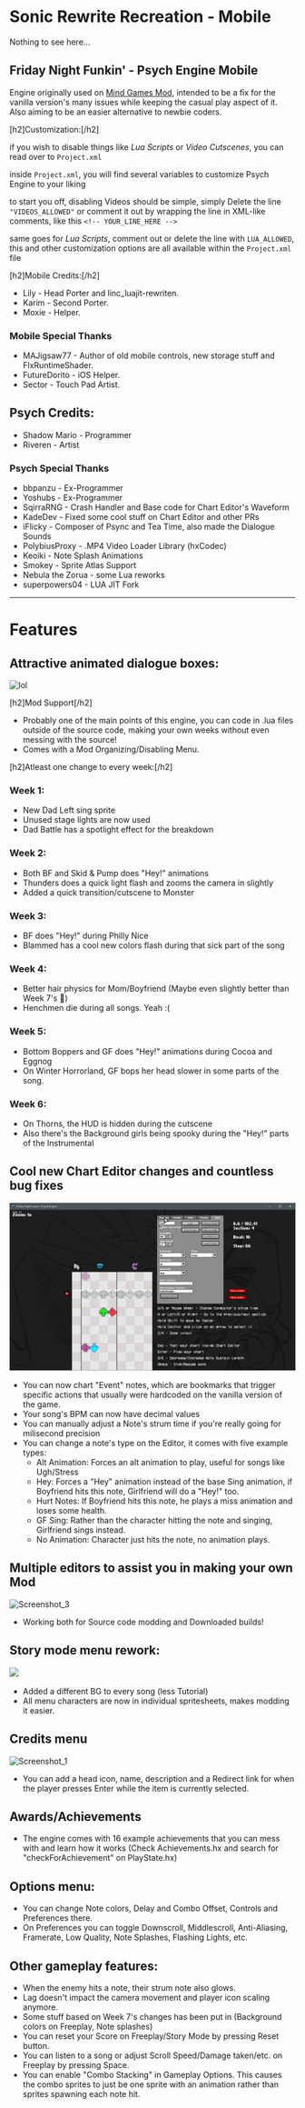 # Sonic Rewrite Recreation - Mobile

Nothing to see here...

## Friday Night Funkin' - Psych Engine Mobile

Engine originally used on [Mind Games Mod](https://gamebanana.com/mods/301107), intended to be a fix for the vanilla version's many issues while keeping the casual play aspect of it. Also aiming to be an easier alternative to newbie coders.

[h2]Customization:[/h2]

if you wish to disable things like *Lua Scripts* or *Video Cutscenes*, you can read over to `Project.xml`

inside `Project.xml`, you will find several variables to customize Psych Engine to your liking

to start you off, disabling Videos should be simple, simply Delete the line `"VIDEOS_ALLOWED"` or comment it out by wrapping the line in XML-like comments, like this `<!-- YOUR_LINE_HERE -->`

same goes for *Lua Scripts*, comment out or delete the line with `LUA_ALLOWED`, this and other customization options are all available within the `Project.xml` file

[h2]Mobile Credits:[/h2]

* Lily - Head Porter and linc_luajit-rewriten.
* Karim - Second Porter.
* Moxie - Helper.

### Mobile Special Thanks

* MAJigsaw77 - Author of old mobile controls, new storage stuff and FlxRuntimeShader.
* FutureDorito - iOS Helper.
* Sector - Touch Pad Artist.

## Psych Credits:

* Shadow Mario - Programmer
* Riveren - Artist

### Psych Special Thanks

* bbpanzu - Ex-Programmer
* Yoshubs - Ex-Programmer
* SqirraRNG - Crash Handler and Base code for Chart Editor's Waveform
* KadeDev - Fixed some cool stuff on Chart Editor and other PRs
* iFlicky - Composer of Psync and Tea Time, also made the Dialogue Sounds
* PolybiusProxy - .MP4 Video Loader Library (hxCodec)
* Keoiki - Note Splash Animations
* Smokey - Sprite Atlas Support
* Nebula the Zorua - some Lua reworks
* superpowers04 - LUA JIT Fork

_____________________________________

# Features

## Attractive animated dialogue boxes:

![lol](https://user-images.githubusercontent.com/44785097/127706669-71cd5cdb-5c2a-4ecc-871b-98a276ae8070.gif)

[h2]Mod Support[/h2]

* Probably one of the main points of this engine, you can code in .lua files outside of the source code, making your own weeks without even messing with the source!
* Comes with a Mod Organizing/Disabling Menu.


[h2]Atleast one change to every week:[/h2]

### Week 1:

* New Dad Left sing sprite
* Unused stage lights are now used
* Dad Battle has a spotlight effect for the breakdown

### Week 2:

* Both BF and Skid & Pump does "Hey!" animations
* Thunders does a quick light flash and zooms the camera in slightly
* Added a quick transition/cutscene to Monster

### Week 3:

* BF does "Hey!" during Philly Nice
* Blammed has a cool new colors flash during that sick part of the song

### Week 4:

* Better hair physics for Mom/Boyfriend (Maybe even slightly better than Week 7's :eyes:)
* Henchmen die during all songs. Yeah :(

### Week 5:

* Bottom Boppers and GF does "Hey!" animations during Cocoa and Eggnog
* On Winter Horrorland, GF bops her head slower in some parts of the song.

### Week 6:

* On Thorns, the HUD is hidden during the cutscene
* Also there's the Background girls being spooky during the "Hey!" parts of the Instrumental

## Cool new Chart Editor changes and countless bug fixes

![](https://github.com/ShadowMario/FNF-PsychEngine/blob/main/docs/img/chart.png?raw=true)

* You can now chart "Event" notes, which are bookmarks that trigger specific actions that usually were hardcoded on the vanilla version of the game.
* Your song's BPM can now have decimal values
* You can manually adjust a Note's strum time if you're really going for milisecond precision
* You can change a note's type on the Editor, it comes with five example types:
  * Alt Animation: Forces an alt animation to play, useful for songs like Ugh/Stress
  * Hey: Forces a "Hey" animation instead of the base Sing animation, if Boyfriend hits this note, Girlfriend will do a "Hey!" too.
  * Hurt Notes: If Boyfriend hits this note, he plays a miss animation and loses some health.
  * GF Sing: Rather than the character hitting the note and singing, Girlfriend sings instead.
  * No Animation: Character just hits the note, no animation plays.

## Multiple editors to assist you in making your own Mod

![Screenshot_3](https://user-images.githubusercontent.com/44785097/144629914-1fe55999-2f18-4cc1-bc70-afe616d74ae5.png)

* Working both for Source code modding and Downloaded builds!

## Story mode menu rework:

![](https://i.imgur.com/UB2EKpV.png)

* Added a different BG to every song (less Tutorial)
* All menu characters are now in individual spritesheets, makes modding it easier.

## Credits menu

![Screenshot_1](https://user-images.githubusercontent.com/44785097/144632635-f263fb22-b879-4d6b-96d6-865e9562b907.png)

* You can add a head icon, name, description and a Redirect link for when the player presses Enter while the item is currently selected.

## Awards/Achievements

* The engine comes with 16 example achievements that you can mess with and learn how it works (Check Achievements.hx and search for "checkForAchievement" on PlayState.hx)

## Options menu:

* You can change Note colors, Delay and Combo Offset, Controls and Preferences there.
* On Preferences you can toggle Downscroll, Middlescroll, Anti-Aliasing, Framerate, Low Quality, Note Splashes, Flashing Lights, etc.

## Other gameplay features:

* When the enemy hits a note, their strum note also glows.
* Lag doesn't impact the camera movement and player icon scaling anymore.
* Some stuff based on Week 7's changes has been put in (Background colors on Freeplay, Note splashes)
* You can reset your Score on Freeplay/Story Mode by pressing Reset button.
* You can listen to a song or adjust Scroll Speed/Damage taken/etc. on Freeplay by pressing Space.
* You can enable "Combo Stacking" in Gameplay Options. This causes the combo sprites to just be one sprite with an animation rather than sprites spawning each note hit.
